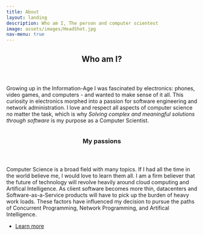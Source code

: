 ```yaml
---
title: About
layout: landing
description: Who am I, The person and computer scientest
image: assets/images/HeadShot.jpg
nav-menu: true
---
```


<!-- Main -->
<div id="main">

<!-- One -->
<section id="one">
	<div class="inner">
		<header class="major">
			<h2>Who am I?</h2>
		</header>
		<p>Growing up in the Information-Age I was fascinated
				by electronics: phones, video games, and computers
				- and wanted to make sense of it all. This curiosity
				in electronics morphed into a passion for software
				engineering and network administration. I love and
				respect all aspects of computer science no matter
				the task, which is why <i>Solving complex and
				meaningful solutions through software </i> is my
				purpose as a Computer Scientist.</p>
	</div>
</section>

<!-- Two -->
<section id="two" class="spotlights">
	<section>
		<a href="generic.html" class="image">
			<img src="{% link assets/images/pic08.jpg %}" alt="" data-position="center center" />
		</a>
		<div class="content">
			<div class="inner">
				<header class="major">
					<h3>My passions</h3>
				</header>
				<p>Computer Science is a broad field with many topics. If I had all the time in the world believe me, I would love to learn them all. I am a firm believer that the future of technology will revolve heavily around cloud computing and Artifical Intelligence. As client software becomes more thin, datacenters and Software-as-a-Service products will have to pick up the burden of heavy work loads. These factors have influenced my decision to pursue the paths of Concurrent Programming, Network Programming, and Artifical Intelligence.</p>
				<ul class="actions">
					<li><a href="generic.html" class="button">Learn more</a></li>
				</ul>
			</div>
		</div>
	</section>
